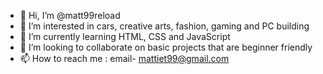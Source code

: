 - 👋 Hi, I’m @matt99reload
- 👀 I’m interested in cars, creative arts, fashion, gaming and PC building 
- 🌱 I’m currently learning HTML, CSS and JavaScript 
- 💞️ I’m looking to collaborate on basic projects that are beginner friendly 
- 📫 How to reach me : email- mattiet99@gmail.com

<!---
matt99reload/matt99reload is a ✨ special ✨ repository because its `README.md` (this file) appears on your GitHub profile.
You can click the Preview link to take a look at your changes.
--->
